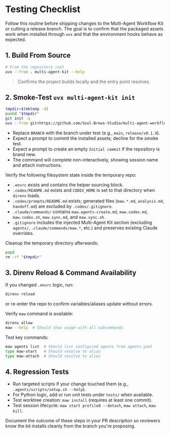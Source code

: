 # Testing Checklist

Follow this routine before shipping changes to the Multi-Agent Workflow Kit or
cutting a release branch. The goal is to confirm that the packaged assets work
when installed through `uvx` and that the environment hooks behave as expected.

## 1. Build From Source
```bash
# From the repository root
uvx --from . multi-agent-kit --help
```
> Confirms the project builds locally and the entry point resolves.

## 2. Smoke-Test `uvx multi-agent-kit init`
```bash
tmpdir=$(mktemp -d)
pushd "$tmpdir"
git init -q
uvx --from git+https://github.com/Soul-Brews-Studio/multi-agent-workflow-kit.git@BRANCH multi-agent-kit init
```
- Replace `BRANCH` with the branch under test (e.g., `main`, `release/v0.1.9`).
- Expect a prompt to commit the installed assets; decline for the smoke test.
- Expect a prompt to create an empty `Initial commit` if the repository is brand new.
- The command will complete non-interactively, showing session name and attach instructions.

Verify the following filesystem state inside the temporary repo:
- `.envrc` exists and contains the helper sourcing block.
- `.codex/README.md` exists and `CODEX_HOME` is set to that directory when
  `direnv` loads.
- `.codex/prompts/README.md` exists; generated files (`maw.*.md`, `analysis.md`,
  `handoff.md`) are excluded by `.codex/.gitignore`.
- `.claude/commands/` contains `maw.agents-create.md`, `maw.codex.md`, `maw.codex.sh`,
  `maw.sync.md`, and `maw.sync.sh`.
- `.gitignore` includes the injected Multi-Agent Kit section (excluding `agents/`,
  `.claude/commands/maw.*`, etc.) and preserves existing Claude overrides.

Cleanup the temporary directory afterwards:
```bash
popd
rm -rf "$tmpdir"
```

## 3. Direnv Reload & Command Availability
If you changed `.envrc` logic, run:
```bash
direnv reload
```
or re-enter the repo to confirm variables/aliases update without errors.

Verify `maw` command is available:
```bash
direnv allow
maw --help  # Should show usage with all subcommands
```

Test key commands:
```bash
maw agents list  # Should list configured agents from agents.yaml
type maw-start   # Should resolve to alias
type maw-attach  # Should resolve to alias
```

## 4. Regression Tests
- Run targeted scripts if your change touched them (e.g.,
  `.agents/scripts/setup.sh --help`).
- For Python logic, add or run unit tests under `tests/` when available.
- Test worktree creation: `maw install` (requires at least one commit).
- Test session lifecycle: `maw start profile0 --detach`, `maw attach`, `maw kill`.

Document the outcome of these steps in your PR description so reviewers know the
kit installs cleanly from the branch you're proposing.
